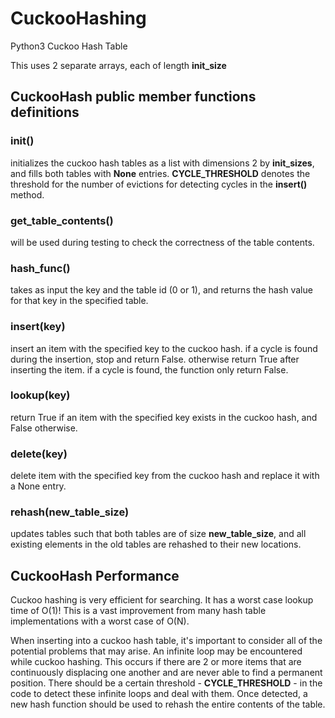 # CuckooHashing

Python3 Cuckoo Hash Table

This uses 2 separate arrays, each of length **init_size**

## CuckooHash public member functions definitions

### init()
initializes the cuckoo hash tables as a list with dimensions 2 by **init_sizes**, and fills both tables with **None** entries.
					**CYCLE_THRESHOLD** denotes the threshold for the number of evictions for detecting cycles in the **insert()** method.

### get_table_contents()
will be used during testing to check the correctness of the table contents.

### hash_func()
takes as input the key and the table id (0 or 1), and returns the hash value for that key in the specified table.

### insert(key)
insert an item with the specified key to the cuckoo hash. if a cycle is found during the insertion, stop and return False. otherwise return True after inserting the item. if a cycle is found, the function only return False.

### lookup(key)
return True if an item with the specified key exists in the cuckoo hash, and False otherwise.

### delete(key)
delete item with the specified key from the cuckoo hash and replace it with a None entry.

### rehash(new_table_size)
updates tables such that both tables are of size **new_table_size**, and all existing elements in the old tables are rehashed to their new locations.


## CuckooHash Performance
Cuckoo hashing is very efficient for searching. It has a worst case lookup time of O(1)! This is a vast improvement from many hash table implementations with a worst case of O(N).

When inserting into a cuckoo hash table, it's important to consider all of the potential problems that may arise. An infinite loop may be encountered while cuckoo hashing. This occurs if there are 2 or more items that are continuously displacing one another and are never able to find a permanent position. There should be a certain threshold - **CYCLE_THRESHOLD** - in the code to detect these infinite loops and deal with them. Once detected, a new hash function should be used to rehash the entire contents of the table.
